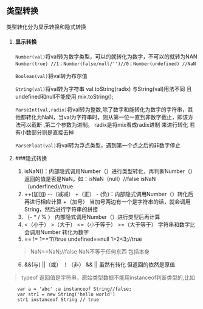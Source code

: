 ##  类型转换

类型转化分为显示转换和隐式转换

1. #### 显示转换
    `Number(val)`将val转为数字类型，可以的就转化为数字，不可以的就转为NAN
    `Number(true) //1；Number(false/null/'')//0；Number(undefined) //NaN` 

    `Boolean(val)`将val转为布尔值

    `String(val)`将val转为字符串
    val.toString(radix)  与String(val)用法不同   且undefined和null不能使用  mix.toString(); 

    `ParseInt(val,radix)`将val转为整数,除了数字和能转化为数字的字符串，其他都转化为NaN，当val为字符串时，则从第一位一直到非数字截止，即该方法可以截断  ,第二个参数为进制。                                                                                                radix是将mix看成radix进制  来进行转化  若有小数部分则是直接去掉  

    `ParseFloat(val)`将val转为浮点类型，遇到第一个点之后的非数字停止
2. ###隐式转换
    1. isNaN()：内部隐式调用Number（）进行类型转化，再判断Number（）返回的值是否是NaN。如：isNaN（null）//false   isNaN（underfined)//true
    2. ++(加加)    --（减减）  +（正）  - (负)：内部隐式调用Number（）转化后再进行相应计算
    +（加号）  当加号两边有一个是字符串的话，就会调用String，然后进行字符串的拼接
    3.  （-    *    /    % ）   内部隐式调用Number（）进行类型后再计算
    4. <（小于）    >（大于）      <=（小于等于）     >=（大于等于）    字符串和数字比  会调用Number   转化为数字
    5. ==       !=           1==‘1’//true         undefined==null     1>2<3;//true      
   > NaN==NaN;//false NaN不等于任何东西 包括本身
    6. &&(与)   ||（或）    ！（非）    &&    ||  虽然有转化 但返回的依然是原值
    
> typeof 返回值是字符串，原始类型数据不能用instanceof判断类型的,比如 
 
        var a = 'abc' ;a instanceof String//false;
        var str1 = new String('hello world')
        str1 instanceof String // true
 